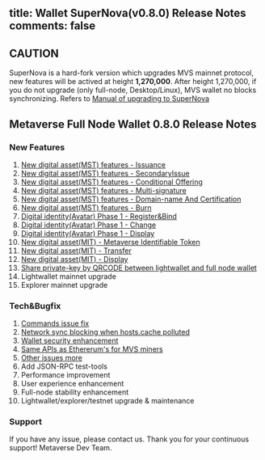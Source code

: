 title: Wallet SuperNova(v0.8.0) Release Notes
comments: false
---

## CAUTION
SuperNova is a hard-fork version which upgrades MVS mainnet protocol, new features will be actived at height **1,270,000**.
After height 1,270,000, if you do not upgrade (only full-node, Desktop/Linux), MVS wallet no blocks synchronizing.
Refers to [Manual of upgrading to SuperNova](https://docs.mvs.org/docs/supernova-upgrade-manual.html)

## Metaverse Full Node Wallet 0.8.0 Release Notes

### New Features
1. [New digital asset(MST) features - Issuance](https://docs.mvs.org/developers/da-issue.html)
1. [New digital asset(MST) features - SecondaryIssue](https://docs.mvs.org/developers/da-secondary-issue.html)
1. [New digital asset(MST) features - Conditional Offering](https://docs.mvs.org/developers/da-attenuation.html)
1. [New digital asset(MST) features - Multi-signature](https://docs.mvs.org/developers/da-multi-sig.html)
1. [New digital asset(MST) features - Domain-name And Certification](https://docs.mvs.org/developers/da-certification.html)
1. [New digital asset(MST) features - Burn](https://docs.mvs.org/developers/da-burn.html)
1. [Digital identity(Avatar) Phase 1 - Register&Bind](https://docs.mvs.org/developers/di-index.html)
1. [Digital identity(Avatar) Phase 1 - Change](https://docs.mvs.org/developers/di-index.html)
1. [Digital identity(Avatar) Phase 1 - Display](https://docs.mvs.org/developers/di-index.html)
1. [New digital asset(MIT) - Metaverse Identifiable Token](https://docs.mvs.org/developers/mit-index.html)
1. [New digital asset(MIT) - Transfer](https://docs.mvs.org/developers/mit-transfer.html)
1. [New digital asset(MIT) - Display](https://docs.mvs.org/developers/mit-query.html)
3. [Share private-key by QRCODE between lightwallet and full node wallet](https://github.com/mvs-org/metaverse/issues/248)
1. Lightwallet mainnet upgrade
1. Explorer mainnet upgrade

### Tech&Bugfix
1. [Commands issue fix](https://github.com/mvs-org/metaverse/issues/292)
1. [Network sync blocking when hosts.cache polluted](https://github.com/mvs-org/metaverse/issues/271)
3. [Wallet security enhancement](https://github.com/mvs-org/metaverse/issues/290)
1. [Same APIs as Ethererum's for MVS miners](https://github.com/mvs-org/metaverse/issues/268)
3. [Other issues more](https://github.com/mvs-org/metaverse/issues)
1. Add JSON-RPC test-tools
3. Performance improvement
1. User experience enhancement
1. Full-node stability enhancement
1. Lightwallet/explorer/testnet upgrade & maintenance

### Support
If you have any issue, please contact us.
Thank you for your continuous support! 
Metaverse Dev Team.

